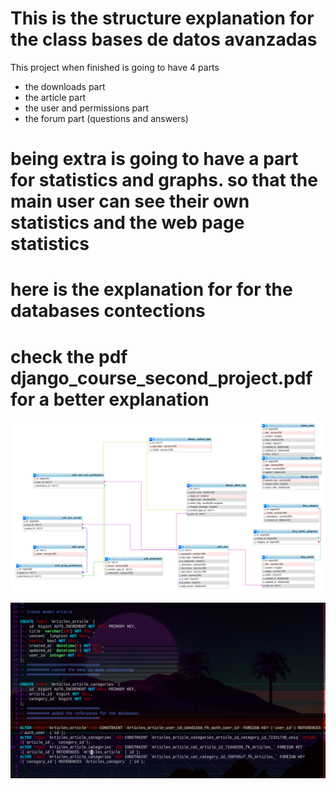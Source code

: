 # This is the structure explanation for the class bases de datos avanzadas
This project when finished is going to have 4 parts
- the downloads part
- the article part
- the user and permissions part
- the forum part (questions and answers)

# being extra is going to have a part for statistics and graphs. so that the main user can see their own statistics and the web page statistics

# here is the explanation for for the databases contections
# check the pdf django_course_second_project.pdf for a better explanation
![database_diagram](img_explanation/database_diagram.png)

![databaseCreation](img_explanation/databaseCreation.png)

